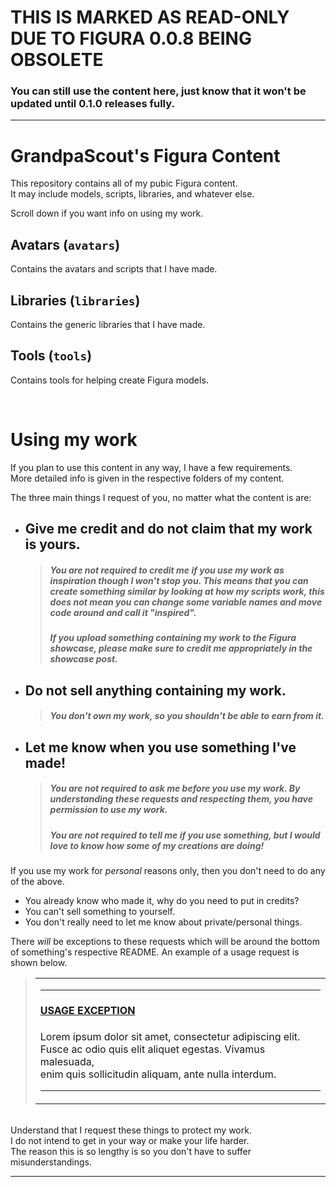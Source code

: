 # **THIS IS MARKED AS READ-ONLY DUE TO FIGURA 0.0.8 BEING OBSOLETE**
### You can still use the content here, just know that it won't be updated until 0.1.0 releases fully.

***

# GrandpaScout's Figura Content
This repository contains all of my pubic Figura content.  
It may include models, scripts, libraries, and whatever else.

Scroll down if you want info on using my work.

## Avatars (`avatars`)
Contains the avatars and scripts that I have made.

## Libraries (`libraries`)
Contains the generic libraries that I have made.

## Tools (`tools`)
Contains tools for helping create Figura models.

&nbsp;
# Using my work
If you plan to use this content in any way, I have a few requirements.  
More detailed info is given in the respective folders of my content.

The three main things I request of you, no matter what the content is are:
* ## Give me credit and do not claim that my work is yours.
  > ##### You are not required to credit me if you use my work as *inspiration* though I won't stop you. This means that you can create something similar by looking at how my scripts work, this does *not* mean you can change some variable names and move code around and call it "inspired".
  > ##### If you upload something containing my work to the Figura showcase, please make sure to credit me appropriately in the showcase post.
* ## Do not sell anything containing my work.
  > ##### You don't own my work, so you shouldn't be able to earn from it.
* ## Let me know when you use something I've made!
  > ##### You are *not* required to ask me before you use my work. By understanding these requests and respecting them, you have permission to use my work.
  > ##### You are not *required* to tell me if you use something, but I would love to know how some of my creations are doing!

If you use my work for *personal* reasons only, then you don't need to do any of the above.
* You already know who made it, why do you need to put in credits?  
* You can't sell something to yourself.  
* You don't really need to let me know about private/personal things.

There *will* be exceptions to these requests which will be around the bottom of something's respective README. An example of a usage request is shown below.
> <table> <td>
>
> ***
> #### [USAGE EXCEPTION](#using-my-work)
> Lorem ipsum dolor sit amet, consectetur adipiscing elit.  
> Fusce ac odio quis elit aliquet egestas. Vivamus malesuada,  
> enim quis sollicitudin aliquam, ante nulla interdum.
> ***
> </td> </table>

&nbsp;  
Understand that I request these things to protect my work.  
I do not intend to get in your way or make your life harder.  
The reason this is so lengthy is so you don't have to suffer misunderstandings.

***

